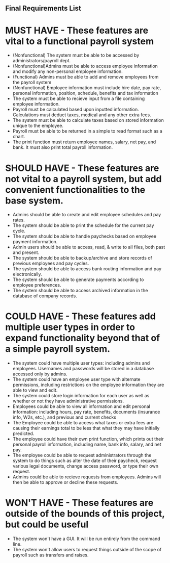 ## Final Requirements List

# MUST HAVE - These features are vital to a functional payroll system
* (Nonfunctional) The system must be able to be accessed by administrators/payroll dept.
* (Nonfunctional)Admins must be able to access employee information and modify any non-personal employee information.
* (Functional) Admins must be able to add and remove employees from the payroll system
* (Nonfunctional) Employee information must include hire date, pay rate, personal information, position, schedule, benefits and tax information
* The system must be able to recieve input from a file containing employee information.
* Payroll must be calculated based upon inputted information. Calculations must deduct taxes, medical and any other extra fees.
* The system must be able to calculate taxes based on stored information unique to the employee.
* Payroll must be able to be returned in a simple to read format such as a chart.
* The print function must return employee names, salary, net pay, and bank. It must also print total payroll information.


# SHOULD HAVE - These features are not vital to a payroll system, but add convenient functionalities to the base system.
* Admins should be able to create and edit employee schedules and pay rates.
* The system should be able to print the schedule for the current pay cycle.
* The system should be able to handle paychecks based on employee payment information.
* Admin users should be able to access, read, & write to all files, both past and present.
* The system should be able to backup/archive and store records of previous employees and pay cycles.
* The system should be able to access bank routing information and pay electronically.
* The system should be able to generate payments according to employee preferences.
* The system should be able to access archived information in the database of company records.


# COULD HAVE - These features add multiple user types in order to expand functionality beyond that of a simple payroll system.
* The system could have multiple user types: including admins and employees. Usernames and passwords will be stored in a database accessed only by admins.
* The system could have an employee user type with alternate permissions, including restrictions on the employee information they are able to view and edit.
* The system could store login information for each user as well as whether or not they have administrative permissions.
* Employees could be able to view all information and edit personal information: including hours, pay rate, benefits, documents (insurance info, W2s, etc.), and previous and current checks
* The Employee could be able to access what taxes or extra fees are causing their earnings total to be less that what they may have initially predicted.
* The employee could have their own print function, which prints out their personal payroll information, including name, bank info, salary, and net pay.
* The employee could be able to request administrators through the system to do things such as alter the date of their paycheck, request various legal documents, change access password, or type their own request.
* Admins could be able to recieve requests from employees. Admins will then be able to approve or decline these requests.


# WON'T HAVE - These features are outside of the bounds of this project, but could be useful
* The system won't have a GUI. It will be run entirely from the command line.
* The system won't allow users to request things outside of the scope of payroll such as transfers and raises.